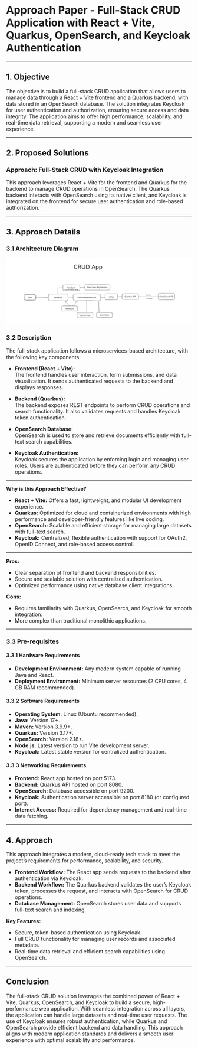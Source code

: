 # Approach Paper - Full-Stack CRUD Application with React + Vite, Quarkus, OpenSearch, and Keycloak Authentication  

---

## 1. Objective  
The objective is to build a full-stack CRUD application that allows users to manage data through a React + Vite frontend and a Quarkus backend, with data stored in an OpenSearch database. The solution integrates Keycloak for user authentication and authorization, ensuring secure access and data integrity. The application aims to offer high performance, scalability, and real-time data retrieval, supporting a modern and seamless user experience.

---

## 2. Proposed Solutions  

### Approach: Full-Stack CRUD with Keycloak Integration  
This approach leverages React + Vite for the frontend and Quarkus for the backend to manage CRUD operations in OpenSearch. The Quarkus backend interacts with OpenSearch using its native client, and Keycloak is integrated on the frontend for secure user authentication and role-based authorization.  

---

## 3. Approach Details  

### 3.1 Architecture Diagram  
![CRUD Application Flow](https://github.com/theshivendra/CRUD_Opensearch/raw/main/CRUD%2BKeyCloak%20Flow%20Chart.png)


### 3.2 Description  
The full-stack application follows a microservices-based architecture, with the following key components:  

- **Frontend (React + Vite):**  
  The frontend handles user interaction, form submissions, and data visualization. It sends authenticated requests to the backend and displays responses.  

- **Backend (Quarkus):**  
  The backend exposes REST endpoints to perform CRUD operations and search functionality. It also validates requests and handles Keycloak token authentication.  

- **OpenSearch Database:**  
  OpenSearch is used to store and retrieve documents efficiently with full-text search capabilities.  

- **Keycloak Authentication:**  
  Keycloak secures the application by enforcing login and managing user roles. Users are authenticated before they can perform any CRUD operations.  

---

**Why is this Approach Effective?**  
- **React + Vite:** Offers a fast, lightweight, and modular UI development experience.  
- **Quarkus:** Optimized for cloud and containerized environments with high performance and developer-friendly features like live coding.  
- **OpenSearch:** Scalable and efficient storage for managing large datasets with full-text search.  
- **Keycloak:** Centralized, flexible authentication with support for OAuth2, OpenID Connect, and role-based access control.  

---

**Pros:**  
- Clear separation of frontend and backend responsibilities.  
- Secure and scalable solution with centralized authentication.  
- Optimized performance using native database client integrations.  

**Cons:**  
- Requires familiarity with Quarkus, OpenSearch, and Keycloak for smooth integration.  
- More complex than traditional monolithic applications.  

---

### 3.3 Pre-requisites  

#### 3.3.1 Hardware Requirements  
- **Development Environment:** Any modern system capable of running Java and React.  
- **Deployment Environment:** Minimum server resources (2 CPU cores, 4 GB RAM recommended).  

#### 3.3.2 Software Requirements  
- **Operating System:** Linux (Ubuntu recommended).  
- **Java:** Version 17+.  
- **Maven:** Version 3.9.9+.  
- **Quarkus:** Version 3.17+.  
- **OpenSearch:** Version 2.18+.  
- **Node.js:** Latest version to run Vite development server.  
- **Keycloak:** Latest stable version for centralized authentication.  

#### 3.3.3 Networking Requirements  
- **Frontend:** React app hosted on port 5173.  
- **Backend:** Quarkus API hosted on port 8080.  
- **OpenSearch:** Database accessible on port 9200.  
- **Keycloak:** Authentication server accessible on port 8180 (or configured port).  
- **Internet Access:** Required for dependency management and real-time data fetching.  

---

## 4. Approach  

This approach integrates a modern, cloud-ready tech stack to meet the project’s requirements for performance, scalability, and security.  

- **Frontend Workflow:** The React app sends requests to the backend after authentication via Keycloak.  
- **Backend Workflow:** The Quarkus backend validates the user’s Keycloak token, processes the request, and interacts with OpenSearch for CRUD operations.  
- **Database Management:** OpenSearch stores user data and supports full-text search and indexing.  

**Key Features:**  
- Secure, token-based authentication using Keycloak.  
- Full CRUD functionality for managing user records and associated metadata.  
- Real-time data retrieval and efficient search capabilities using OpenSearch.  

---

## Conclusion  

The full-stack CRUD solution leverages the combined power of React + Vite, Quarkus, OpenSearch, and Keycloak to build a secure, high-performance web application. With seamless integration across all layers, the application can handle large datasets and real-time user requests. The use of Keycloak ensures robust authentication, while Quarkus and OpenSearch provide efficient backend and data handling. This approach aligns with modern application standards and delivers a smooth user experience with optimal scalability and performance.  
